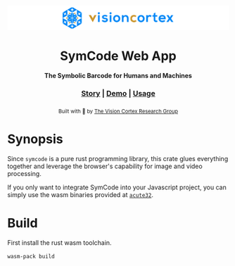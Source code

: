 <div align="center">

  <img src="https://github.com/visioncortex/symcode/raw/master/docs/images/visioncortex-banner.png">
  <h1>SymCode Web App</h1>

  <p>
    <strong>The Symbolic Barcode for Humans and Machines</strong>
  </p>

  <h3>
    <a href="https://www.visioncortex.org/symcode-docs">Story</a>
    <span> | </span>
    <a href="https://symcode.visioncortex.org/">Demo</a>
    <span> | </span>
    <a href="https://github.com/visioncortex/acute32">Usage</a>
  </h3>
  <sub>Built with 🦀 by <a href="//www.visioncortex.org/">The Vision Cortex Research Group</a></sub>
</div>

# Synopsis

Since `symcode` is a pure rust programming library, this crate glues everything together and leverage 
the browser's capability for image and video processing.

If you only want to integrate SymCode into your Javascript project, you can simply use the wasm 
binaries provided at [`acute32`](https://github.com/visioncortex/acute32).

# Build

First install the rust wasm toolchain.

```sh
wasm-pack build
```